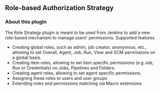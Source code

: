 ## Role-based Authorization Strategy

### About this plugin 
The Role Strategy plugin is meant to be used from Jenkins to add a new role-based mechanism to manage users' permissions. Supported features

- Creating global roles, such as admin, job creator, anonymous, etc., allowing to set Overall, Agent, Job, Run, View and SCM permissions on a global basis.
- Creating item roles, allowing to set item specific permissions (e.g Job, Run or Credentials) on Jobs, Pipelines and Folders.
- Creating agent roles, allowing to set agent specific permissions.
- Assigning these roles to users and user groups
- Extending roles and permissions matching via Macro extensions
